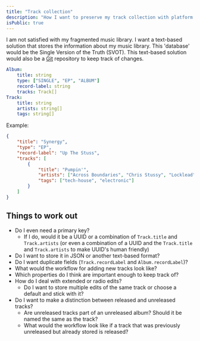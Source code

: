 ```yaml
---
title: "Track collection"
description: "How I want to preserve my track collection with platform independence"
isPublic: true
---
```


I am not satisfied with my fragmented music library. I want a text-based
solution that stores the information about my music library. This 'database'
would be the Single Version of the Truth (SVOT). This text-based solution would
also be a [Git](git) repository to keep track of changes.

```yaml
Album:
    title: string
    type: ["SINGLE", "EP", "ALBUM"]
    record-label: string
    tracks: Track[]
Track:
    title: string
    artists: string[]
    tags: string[]
```

Example:

```json
{
    "title": "Synergy",
    "type": "EP",
    "record-label": "Up The Stuss",
    "tracks": [
        {
            "title": "Pumpin'",
            "artists": ["Across Boundaries", "Chris Stussy", "Locklead"],
            "tags": ["tech-house", "electronic"]
        }
    ]
}
```

## Things to work out

* Do I even need a primary key?
    * If I do, would it be a UUID or a combination of `Track.title` and
      `Track.artists` (or even a combination of a UUID and the `Track.title`
      and `Track.artists` to make UUID's human friendly)
* Do I want to store it in JSON or another text-based format?
* Do I want duplicate fields (`Track.recordLabel` and `Album.recordLabel`)?
* What would the workflow for adding new tracks look like?
* Which properties do I think are important enough to keep track of?
* How do I deal with extended or radio edits?
    * Do I want to store multiple edits of the same track or choose a default
      and stick with it?
* Do I want to make a distinction between released and unreleased tracks?
    * Are unreleased tracks part of an unreleased album? Should it be named the
      same as the track?
    * What would the workflow look like if a track that was previously
      unreleased but already stored is released?
